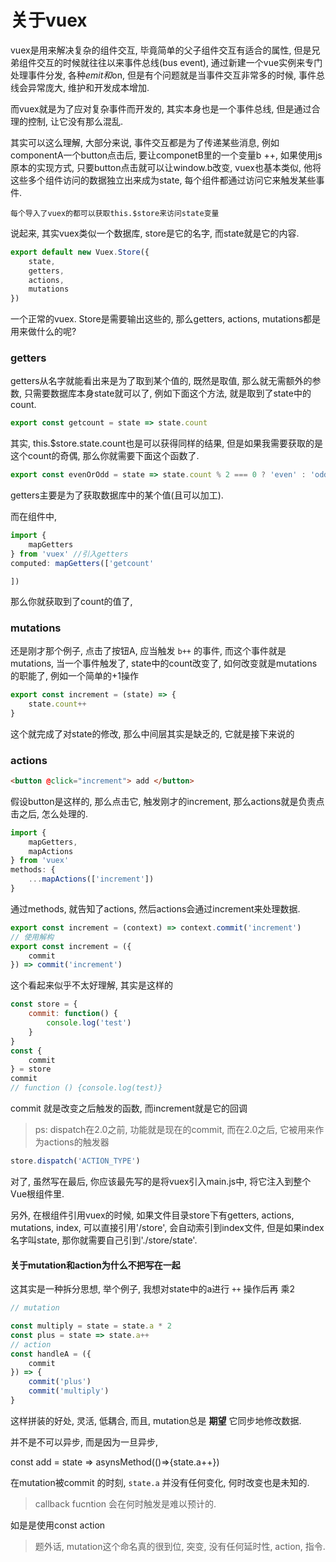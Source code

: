 # 关于vuex

vuex是用来解决复杂的组件交互, 毕竟简单的父子组件交互有适合的属性, 但是兄弟组件交互的时候就往往以来事件总线(bus event), 通过新建一个vue实例来专门处理事件分发, 各种$emit和$on, 但是有个问题就是当事件交互非常多的时候, 事件总线会异常庞大, 维护和开发成本增加. 

而vuex就是为了应对复杂事件而开发的, 其实本身也是一个事件总线, 但是通过合理的控制, 让它没有那么混乱. 

其实可以这么理解, 大部分来说, 事件交互都是为了传递某些消息, 例如componentA一个button点击后, 要让componetB里的一个变量b ++, 如果使用js原本的实现方式, 只要button点击就可以让window.b改变, vuex也基本类似, 他将这些多个组件访问的数据独立出来成为state, 每个组件都通过访问它来触发某些事件. 

`每个导入了vuex的都可以获取this.$store来访问state变量` 

说起来, 其实vuex类似一个数据库, store是它的名字, 而state就是它的内容. 

``` js
export default new Vuex.Store({
    state,
    getters,
    actions,
    mutations
})
```

一个正常的vuex. Store是需要输出这些的, 那么getters, actions, mutations都是用来做什么的呢? 

### getters

getters从名字就能看出来是为了取到某个值的, 既然是取值, 那么就无需额外的参数, 只需要数据库本身state就可以了, 例如下面这个方法, 就是取到了state中的count. 

``` js
export const getcount = state => state.count
```

其实, this.$store.state.count也是可以获得同样的结果, 但是如果我需要获取的是这个count的奇偶, 那么你就需要下面这个函数了. 

``` js
export const evenOrOdd = state => state.count % 2 === 0 ? 'even' : 'odd'
```

getters主要是为了获取数据库中的某个值(且可以加工). 

而在组件中, 

``` js
import {
    mapGetters
} from 'vuex' //引入getters
computed: mapGetters(['getcount'
```

  	])

那么你就获取到了count的值了, 

### mutations

还是刚才那个例子, 点击了按钮A, 应当触发 `b++` 的事件, 而这个事件就是mutations, 当一个事件触发了, state中的count改变了, 如何改变就是mutations的职能了, 例如一个简单的+1操作

``` js
export const increment = (state) => {
    state.count++
}
```

这个就完成了对state的修改, 那么中间层其实是缺乏的, 它就是接下来说的

### actions

``` html
<button @click="increment"> add </button>
```

假设button是这样的, 那么点击它, 触发刚才的increment, 那么actions就是负责点击之后, 怎么处理的. 

``` js
import {
    mapGetters,
    mapActions
} from 'vuex'
methods: {
    ...mapActions(['increment'])
}
```

通过methods, 就告知了actions, 然后actions会通过increment来处理数据. 

``` js
export const increment = (context) => context.commit('increment')
// 使用解构
export const increment = ({
    commit
}) => commit('increment')
```

这个看起来似乎不太好理解, 其实是这样的

``` js
const store = {
    commit: function() {
        console.log('test')
    }
}
const {
    commit
} = store
commit
// function () {console.log(test)}
```

commit 就是改变之后触发的函数, 而increment就是它的回调

> ps: dispatch在2.0之前, 功能就是现在的commit, 而在2.0之后, 它被用来作为actions的触发器

``` js
store.dispatch('ACTION_TYPE')
```

对了, 虽然写在最后, 你应该最先写的是将vuex引入main.js中, 将它注入到整个Vue根组件里. 

另外, 在根组件引用vuex的时候, 如果文件目录store下有getters, actions, mutations, index, 可以直接引用'/store', 会自动索引到index文件, 但是如果index名字叫state, 那你就需要自己引到'./store/state'. 

#### 关于mutation和action为什么不把写在一起

这其实是一种拆分思想, 举个例子, 我想对state中的a进行 `++` 操作后再 乘2

``` js
// mutation
```

``` js
const multiply = state = state.a * 2
const plus = state => state.a++
// action
const handleA = ({
    commit
}) => {
    commit('plus')
    commit('multiply')
}
```

这样拼装的好处, 灵活, 低耦合, 而且, mutation总是 **期望** 它同步地修改数据. 

并不是不可以异步, 而是因为一旦异步, 

const add = state => asynsMethod(()=>{state.a++})

在mutation被commit 的时刻, `state.a` 并没有任何变化, 何时改变也是未知的. 

> callback fucntion 会在何时触发是难以预计的. 

如是是使用const action 

> 题外话, mutation这个命名真的很到位, 突变, 没有任何延时性, action, 指令. 

